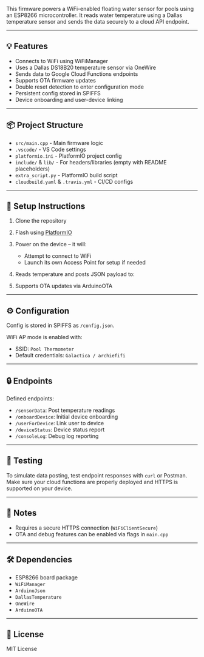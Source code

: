 
This firmware powers a WiFi-enabled floating water sensor for pools using an ESP8266 microcontroller. It reads water temperature using a Dallas temperature sensor and sends the data securely to a cloud API endpoint.

---

## 💡 Features

- Connects to WiFi using WiFiManager
- Uses a Dallas DS18B20 temperature sensor via OneWire
- Sends data to Google Cloud Functions endpoints
- Supports OTA firmware updates
- Double reset detection to enter configuration mode
- Persistent config stored in SPIFFS
- Device onboarding and user-device linking

---

## 📦 Project Structure

- `src/main.cpp` - Main firmware logic
- `.vscode/` - VS Code settings
- `platformio.ini` - PlatformIO project config
- `include/` & `lib/` - For headers/libraries (empty with README placeholders)
- `extra_script.py` - PlatformIO build script
- `cloudbuild.yaml` & `.travis.yml` - CI/CD configs

---

## 🔧 Setup Instructions

1. Clone the repository
2. Flash using [PlatformIO](https://platformio.org/)
3. Power on the device – it will:
   - Attempt to connect to WiFi
   - Launch its own Access Point for setup if needed
4. Reads temperature and posts JSON payload to:

5. Supports OTA updates via ArduinoOTA

---

## ⚙️ Configuration

Config is stored in SPIFFS as `/config.json`.

WiFi AP mode is enabled with:
- SSID: `Pool Thermometer`
- Default credentials: `Galactica / archiefifi`

---

## 🔒 Endpoints

Defined endpoints:
- `/sensorData`: Post temperature readings
- `/onboardDevice`: Initial device onboarding
- `/userForDevice`: Link user to device
- `/deviceStatus`: Device status report
- `/consoleLog`: Debug log reporting

---

## 🧪 Testing

To simulate data posting, test endpoint responses with `curl` or Postman. Make sure your cloud functions are properly deployed and HTTPS is supported on your device.

---

## 📌 Notes

- Requires a secure HTTPS connection (`WiFiClientSecure`)
- OTA and debug features can be enabled via flags in `main.cpp`

---

## 🛠 Dependencies

- ESP8266 board package
- `WiFiManager`
- `ArduinoJson`
- `DallasTemperature`
- `OneWire`
- `ArduinoOTA`

---

## 📃 License

MIT License
